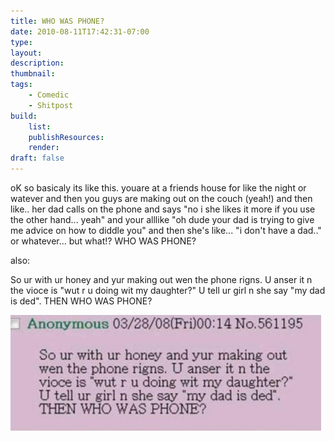 ```yaml
---
title: WHO WAS PHONE?
date: 2010-08-11T17:42:31-07:00
type:
layout:
description:
thumbnail:
tags:
    - Comedic
    - Shitpost
build:
    list:
    publishResources:
    render:
draft: false
---
```


<section>

oK so basicaly its like this. youare at a friends house for like the night or watever and then you guys are making out on the couch (yeah!) and then like.. her dad calls on the phone and says "no i she likes it more if you use the other hand... yeah" and your alllike "oh dude your dad is trying to give me advice on how to diddle you" and then she's like... "i don't have a dad.." or whatever... but what!? WHO WAS PHONE?

also:

So ur with ur honey and yur making out wen the phone rigns. U anser it n the vioce is "wut r u doing wit my daughter?" U tell ur girl n she say "my dad is ded". THEN WHO WAS PHONE?

</section>

<section>

![Original 4chan post](whowasphone.png)

</section>
